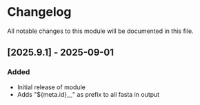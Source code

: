 # Changelog

All notable changes to this module will be documented in this file.

## [2025.9.1] - 2025-09-01

### Added
- Initial release of module
- Adds "${meta.id}__" as prefix to all fasta in output